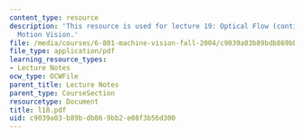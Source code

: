 ```yaml
---
content_type: resource
description: 'This resource is used for lecture 19: Optical Flow (continued), Direct
  Motion Vision.'
file: /media/courses/6-801-machine-vision-fall-2004/c9039a03b89bdb869bb2e08f3b56d300_l18.pdf
file_type: application/pdf
learning_resource_types:
- Lecture Notes
ocw_type: OCWFile
parent_title: Lecture Notes
parent_type: CourseSection
resourcetype: Document
title: l18.pdf
uid: c9039a03-b89b-db86-9bb2-e08f3b56d300
---
```

